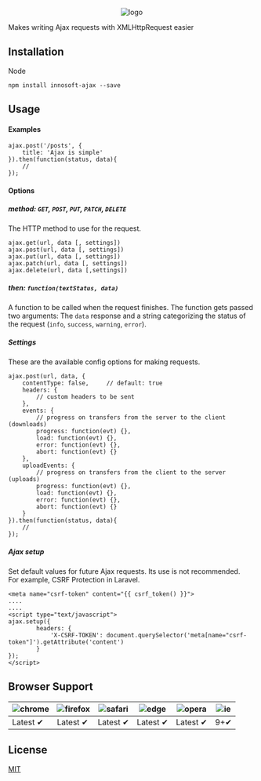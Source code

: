 <p align="center">
  <img src="https://cloud.githubusercontent.com/assets/7092420/24218424/e3ffebcc-0f75-11e7-886f-6b3ed1929849.png" alt="logo">
</p>

Makes writing Ajax requests with XMLHttpRequest easier

## Installation
Node

    npm install innosoft-ajax --save

## Usage
#### Examples

    ajax.post('/posts', {
        title: 'Ajax is simple'
    }).then(function(status, data){
        //
    });

#### Options
##### method: `GET`, `POST`, `PUT`, `PATCH`, `DELETE`
The HTTP method to use for the request.

    ajax.get(url, data [, settings])
    ajax.post(url, data [, settings])
    ajax.put(url, data [, settings])
    ajax.patch(url, data [, settings])
    ajax.delete(url, data [,settings])

##### then: `function(textStatus, data)`
A function to be called when the request finishes. The function gets passed two arguments: The `data` response and a string categorizing the status of the request (`info`, `success`, `warning`, `error`).
##### Settings
These are the available config options for making requests.

    ajax.post(url, data, {
        contentType: false,     // default: true
        headers: {
            // custom headers to be sent
        },
        events: {
            // progress on transfers from the server to the client (downloads)
            progress: function(evt) {},
            load: function(evt) {},
            error: function(evt) {},
            abort: function(evt) {}
        },
        uploadEvents: {
            // progress on transfers from the client to the server (uploads)
            progress: function(evt) {},
            load: function(evt) {},
            error: function(evt) {},
            abort: function(evt) {}
        }
    }).then(function(status, data){
        //
    });

##### Ajax setup
Set default values for future Ajax requests. Its use is not recommended.<br>
For example, CSRF Protection in Laravel.

    <meta name="csrf-token" content="{{ csrf_token() }}">
    ....
    ....
    <script type="text/javascript">
	ajax.setup({
            headers: {
                'X-CSRF-TOKEN': document.querySelector('meta[name="csrf-token"]').getAttribute('content')
            }
	});
    </script>

## Browser Support
![chrome](https://cloud.githubusercontent.com/assets/7092420/24220167/e269228c-0f7b-11e7-97ca-ffb3e92134ed.jpg)|![firefox](https://cloud.githubusercontent.com/assets/7092420/24220162/e263c6a2-0f7b-11e7-90b0-7b84048b55c6.jpg)|![safari](https://cloud.githubusercontent.com/assets/7092420/24220166/e267f380-0f7b-11e7-884b-1516507948f2.jpg)|![edge](https://cloud.githubusercontent.com/assets/7092420/24220165/e2653d0c-0f7b-11e7-8ff8-fee09ab30a72.jpg)|![opera](https://cloud.githubusercontent.com/assets/7092420/24220164/e2641288-0f7b-11e7-9a3a-59fd105b267f.jpg)|![ie](https://cloud.githubusercontent.com/assets/7092420/24220163/e263d156-0f7b-11e7-8c89-7dd480fd98fb.jpg)
-------- |---------|---------|---------|---------|---------
Latest ✔ |Latest ✔ |Latest ✔ |Latest ✔ |Latest ✔ |9+✔ 
## License
[MIT](http://opensource.org/licenses/MIT)